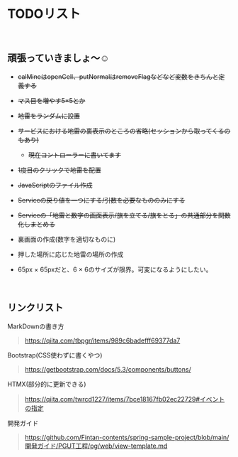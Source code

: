 # TODOリスト

</br>

## 頑張っていきましょ〜☺️

- ~~calMineはopenCell、putNormalはremoveFlagなどなど変数をきちんと定義する~~

- ~~マス目を増やす5×5とか~~

- ~~地雷をランダムに設置~~

- ~~サービスにおける地雷の裏表示のところの省略(セッションから取ってくるのもあり)~~

  - ~~現在コントローラーに書いてます~~

- ~~1度目のクリックで地雷を配置~~

- ~~JavaScriptのファイル作成~~

- ~~Serviceの戻り値を一つにする/引数を必要なもののみにする~~

- ~~Serviceの「地雷と数字の画面表示/旗を立てる/旗をとる」の共通部分を関数化しまとめる~~

- 裏画面の作成(数字を適切なものに)

- 押した場所に応じた地雷の場所の作成

- 65px × 65pxだと、6 × 6のサイズが限界。可変になるようにしたい。

</br>

## リンクリスト

MarkDownの書き方

> <https://qiita.com/tbpgr/items/989c6badefff69377da7>

Bootstrap(CSS使わずに書くやつ)

> <https://getbootstrap.com/docs/5.3/components/buttons/>

HTMX(部分的に更新できる)

> <https://qiita.com/twrcd1227/items/7bce18167fb02ec22729#イベントの指定>

開発ガイド

> <https://github.com/Fintan-contents/spring-sample-project/blob/main/開発ガイド/PGUT工程/pg/web/view-template.md>
